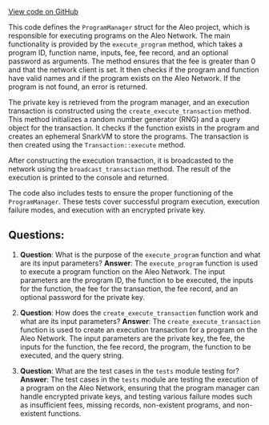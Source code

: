 [View code on GitHub](https://github.com/AleoHQ/aleo/rust/src/program/execute.rs)

This code defines the `ProgramManager` struct for the Aleo project, which is responsible for executing programs on the Aleo Network. The main functionality is provided by the `execute_program` method, which takes a program ID, function name, inputs, fee, fee record, and an optional password as arguments. The method ensures that the fee is greater than 0 and that the network client is set. It then checks if the program and function have valid names and if the program exists on the Aleo Network. If the program is not found, an error is returned.

The private key is retrieved from the program manager, and an execution transaction is constructed using the `create_execute_transaction` method. This method initializes a random number generator (RNG) and a query object for the transaction. It checks if the function exists in the program and creates an ephemeral SnarkVM to store the programs. The transaction is then created using the `Transaction::execute` method.

After constructing the execution transaction, it is broadcasted to the network using the `broadcast_transaction` method. The result of the execution is printed to the console and returned.

The code also includes tests to ensure the proper functioning of the `ProgramManager`. These tests cover successful program execution, execution failure modes, and execution with an encrypted private key.
## Questions: 
 1. **Question**: What is the purpose of the `execute_program` function and what are its input parameters?
   **Answer**: The `execute_program` function is used to execute a program function on the Aleo Network. The input parameters are the program ID, the function to be executed, the inputs for the function, the fee for the transaction, the fee record, and an optional password for the private key.

2. **Question**: How does the `create_execute_transaction` function work and what are its input parameters?
   **Answer**: The `create_execute_transaction` function is used to create an execution transaction for a program on the Aleo Network. The input parameters are the private key, the fee, the inputs for the function, the fee record, the program, the function to be executed, and the query string.

3. **Question**: What are the test cases in the `tests` module testing for?
   **Answer**: The test cases in the `tests` module are testing the execution of a program on the Aleo Network, ensuring that the program manager can handle encrypted private keys, and testing various failure modes such as insufficient fees, missing records, non-existent programs, and non-existent functions.